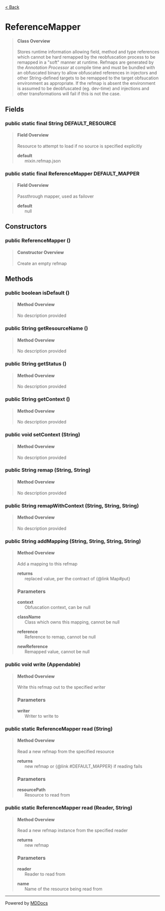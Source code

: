[< Back](../README.md)
# ReferenceMapper #
>#### Class Overview ####
>Stores runtime information allowing field, method and type references which
 cannot be hard remapped by the reobfuscation process to be remapped in a
 "soft" manner at runtime. Refmaps are generated by the <em>Annotation
 Processor</em> at compile time and must be bundled with an obfuscated binary
 to allow obfuscated references in injectors and other String-defined targets
 to be remapped to the target obfsucation environment as appropriate. If the
 refmap is absent the environment is assumed to be deobfuscated (eg. dev-time)
 and injections and other transformations will fail if this is not the case.
## Fields ##
### public static final String DEFAULT_RESOURCE ###
>#### Field Overview ####
>Resource to attempt to load if no source is specified explicitly
>
>**default**<br />
>&nbsp;&nbsp;&nbsp;&nbsp;&nbsp;&nbsp;mixin.refmap.json
>
### public static final ReferenceMapper DEFAULT_MAPPER ###
>#### Field Overview ####
>Passthrough mapper, used as failover
>
>**default**<br />
>&nbsp;&nbsp;&nbsp;&nbsp;&nbsp;&nbsp;null
>
## Constructors ##
### public ReferenceMapper () ###
>#### Constructor Overview ####
>Create an empty refmap
>
## Methods ##
### public boolean isDefault () ###
>#### Method Overview ####
>No description provided
>
### public String getResourceName () ###
>#### Method Overview ####
>No description provided
>
### public String getStatus () ###
>#### Method Overview ####
>No description provided
>
### public String getContext () ###
>#### Method Overview ####
>No description provided
>
### public void setContext (String) ###
>#### Method Overview ####
>No description provided
>
### public String remap (String, String) ###
>#### Method Overview ####
>No description provided
>
### public String remapWithContext (String, String, String) ###
>#### Method Overview ####
>No description provided
>
### public String addMapping (String, String, String, String) ###
>#### Method Overview ####
>Add a mapping to this refmap
>
>**returns**<br />
>&nbsp;&nbsp;&nbsp;&nbsp;&nbsp;&nbsp;replaced value, per the contract of {@link Map#put}
>
>### Parameters ###
>**context**<br />
>&nbsp;&nbsp;&nbsp;&nbsp;&nbsp;&nbsp;Obfuscation context, can be null
>
>**className**<br />
>&nbsp;&nbsp;&nbsp;&nbsp;&nbsp;&nbsp;Class which owns this mapping, cannot be null
>
>**reference**<br />
>&nbsp;&nbsp;&nbsp;&nbsp;&nbsp;&nbsp;Reference to remap, cannot be null
>
>**newReference**<br />
>&nbsp;&nbsp;&nbsp;&nbsp;&nbsp;&nbsp;Remapped value, cannot be null
>
### public void write (Appendable) ###
>#### Method Overview ####
>Write this refmap out to the specified writer
>
>### Parameters ###
>**writer**<br />
>&nbsp;&nbsp;&nbsp;&nbsp;&nbsp;&nbsp;Writer to write to
>
### public static ReferenceMapper read (String) ###
>#### Method Overview ####
>Read a new refmap from the specified resource
>
>**returns**<br />
>&nbsp;&nbsp;&nbsp;&nbsp;&nbsp;&nbsp;new refmap or {@link #DEFAULT_MAPPER} if reading fails
>
>### Parameters ###
>**resourcePath**<br />
>&nbsp;&nbsp;&nbsp;&nbsp;&nbsp;&nbsp;Resource to read from
>
### public static ReferenceMapper read (Reader, String) ###
>#### Method Overview ####
>Read a new refmap instance from the specified reader
>
>**returns**<br />
>&nbsp;&nbsp;&nbsp;&nbsp;&nbsp;&nbsp;new refmap
>
>### Parameters ###
>**reader**<br />
>&nbsp;&nbsp;&nbsp;&nbsp;&nbsp;&nbsp;Reader to read from
>
>**name**<br />
>&nbsp;&nbsp;&nbsp;&nbsp;&nbsp;&nbsp;Name of the resource being read from
>

---
Powered by [MDDocs](https://github.com/VRCube/MDDocs)